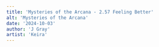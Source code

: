 ```yaml
---
title: 'Mysteries of the Arcana - 2.57 Feeling Better'
alt: 'Mysteries of the Arcana'
date: '2024-10-03'
author: 'J Gray'
artist: 'Keira'
---
```

